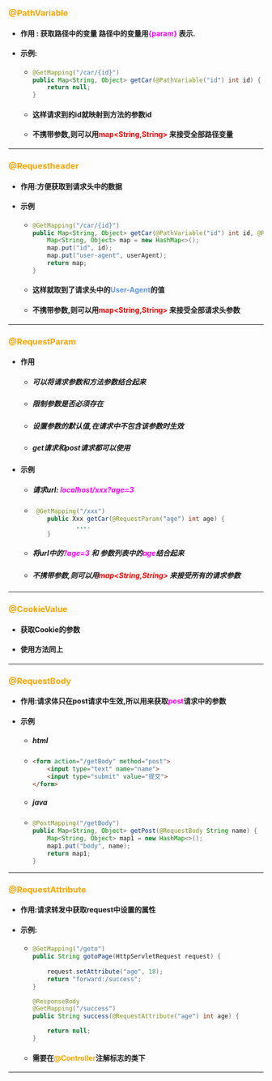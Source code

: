 ### <font color='orange'>@PathVariable</font> 

- #### 作用 : 获取路径中的变量 路径中的变量用<font color='fuchsia'>{param}</font> 表示.

- #### 示例:

  - ```java
    @GetMapping("/car/{id}")
    public Map<String, Object> getCar(@PathVariable("id") int id) {
        return null;
    }
    ```

  - #### 这样请求到的id就映射到方法的参数id

  - #### 不携带参数,则可以用<font color='red'>map<String,String></font> 来接受全部路径变量



<hr>



### <font color='orange'>@Requestheader</font>

- #### 作用:方便获取到请求头中的数据

- #### 示例

  - ```java
    @GetMapping("/car/{id}")
    public Map<String, Object> getCar(@PathVariable("id") int id, @RequestHeader("User-Agent") String userAgent) {
        Map<String, Object> map = new HashMap<>();
        map.put("id", id);
        map.put("user-agent", userAgent);
        return map;
    }
    ```

  - #### 这样就取到了请求头中的<font color='cornflowerblue'>User-Agent</font>的值

  - #### 不携带参数,则可以用<font color='red'>map<String,String></font> 来接受全部请求头参数



<hr>




### <font color='orange'>@RequestParam</font> 

- #### 作用

  - ##### 可以将请求参数和方法参数结合起来

  - ##### 限制参数是否必须存在

  - ##### 设置参数的默认值,在请求中不包含该参数时生效

  - ##### get请求和post请求都可以使用

- #### 示例

  - ##### 请求url: <font color='fuchsia'>localhost/xxx?age=3</font> 

  - ```java
     @GetMapping("/xxx")
        public Xxx getCar(@RequestParam("age") int age) {
        		....
        }
    ```

  - ##### 将url中的<font color='fuchsia'>?age=3 </font>和 参数列表中的<font color='fuchsia'>age</font>结合起来

  - ##### 不携带参数,则可以用<font color='red'>map<String,String></font> 来接受所有的请求参数



<hr>



### <font color='orange'>@CookieValue</font> 

- #### 获取Cookie的参数

- #### 使用方法同上






<hr>

### <font color='orange'>@RequestBody</font>

- #### 作用:请求体只在post请求中生效,所以用来获取<font color='fuchsia'>post</font>请求中的参数

- #### 示例

  - ##### html

  - ```html
    <form action="/getBody" method="post">
        <input type="text" name="name">
        <input type="submit" value="提交">
    </form>
    ```

  - ##### java

  - ```java
    @PostMapping("/getBody")
    public Map<String, Object> getPost(@RequestBody String name) {
        Map<String, Object> map1 = new HashMap<>();
        map1.put("body", name);
        return map1;
    }
    ```






<hr>





### <font color='orange'>@RequestAttribute</font> 

- #### 作用:请求转发中获取request中设置的属性

- #### 示例:

  - ```java
    @GetMapping("/goto")
    public String gotoPage(HttpServletRequest request) {
        
        request.setAttribute("age", 18);
        return "forward:/success";
    }
    
    @ResponseBody
    @GetMapping("/success")
    public String success(@RequestAttribute("age") int age) {
    
        return null;
    }
    ```

  - #### 需要在<font color='orange'>@Controller</font>注解标志的类下





<hr>















